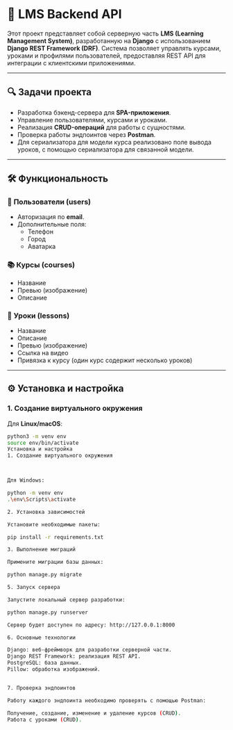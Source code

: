 # 🚀 LMS Backend API

Этот проект представляет собой серверную часть **LMS (Learning Management System)**, разработанную на **Django** с использованием **Django REST Framework (DRF)**. Система позволяет управлять курсами, уроками и профилями пользователей, предоставляя REST API для интеграции с клиентскими приложениями.

---

## 🔍 Задачи проекта

- Разработка бэкенд-сервера для **SPA-приложения**.
- Управление пользователями, курсами и уроками.
- Реализация **CRUD-операций** для работы с сущностями.
- Проверка работы эндпоинтов через **Postman**.
- Для сериализатора для модели курса реализовано поле вывода уроков, с помощью сериализатора для связанной модели.

---

## 🛠 Функциональность

### 👥 **Пользователи (users)**
- Авторизация по **email**.
- Дополнительные поля:
  - Телефон
  - Город
  - Аватарка

### 📚 **Курсы (courses)**
- Название
- Превью (изображение)
- Описание

### 📝 **Уроки (lessons)**
- Название
- Описание
- Превью (изображение)
- Ссылка на видео
- Привязка к курсу (один курс содержит несколько уроков)

---

## ⚙️ Установка и настройка

### 1. **Создание виртуального окружения**

Для **Linux/macOS**:
```bash
python3 -m venv env
source env/bin/activate
Установка и настройка
1. Создание виртуального окружения



Для Windows:

python -m venv env  
.\env\Scripts\activate  

2. Установка зависимостей

Установите необходимые пакеты:

pip install -r requirements.txt  

3. Выполнение миграций

Примените миграции базы данных:

python manage.py migrate  

5. Запуск сервера

Запустите локальный сервер разработки:

python manage.py runserver  

Сервер будет доступен по адресу: http://127.0.0.1:8000

6. Основные технологии

Django: веб-фреймворк для разработки серверной части.
Django REST Framework: реализация REST API.
PostgreSQL: база данных.
Pillow: обработка изображений.


7. Проверка эндпоинтов

Работу каждого эндпоинта необходимо проверять с помощью Postman:

Получение, создание, изменение и удаление курсов (CRUD).
Работа с уроками (CRUD).
